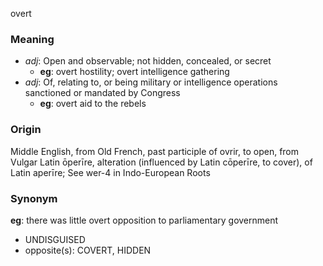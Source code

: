 overt
### Meaning
+ _adj_: Open and observable; not hidden, concealed, or secret
    + __eg__: overt hostility; overt intelligence gathering
+ _adj_: Of, relating to, or being military or intelligence operations sanctioned or mandated by Congress
    + __eg__: overt aid to the rebels

### Origin

Middle English, from Old French, past participle of ovrir, to open, from Vulgar Latin ōperīre, alteration (influenced by Latin cōperīre, to cover), of Latin aperīre; See wer-4 in Indo-European Roots

### Synonym

__eg__: there was little overt opposition to parliamentary government

+ UNDISGUISED
+ opposite(s): COVERT, HIDDEN


